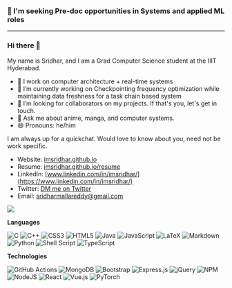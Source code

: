 ### **📢 I'm seeking Pre-doc opportunities in Systems and applied ML roles**

<hr>

### Hi there 👋

My name is Sridhar, and I am a Grad Computer Science student at the IIIT Hyderabad. 

- 🔭 I work on computer architecture + real-time systems
- 🌱 I’m currently working on Checkpointing frequency optimization while maintaining data freshness for a task chain based system 
- 👯 I’m looking for collaborators on my projects. If that's you, let's get in touch. 
- 💬 Ask me about anime, manga, and computer systems.
- 😄 Pronouns: he/him
<!--
- ⚙️ Previously I was at [Cerebras Systems](https://cerebras.net) as a **Machine Learning Frameworks Software Engineer Intern**, where I worked on integrating [PyTorch](http://github.com/pytorch/pytorch/) with the [Cerebras CS-2 System](https://www.cerebras.net/product-system/) — the world's fastest AI accelerator.

- 🛠️ At Cerebras, I made significant contributions to open-source projects, such as [Torch-MLIR](https://github.com/llvm/torch-mlir) (supported by the LLVM Project and Google), and [PyTorch](http://github.com/pytorch/pytorch/). I primarily worked on creating the Lazy Tensor Core frontend for Torch-MLIR (read more about it [here](https://github.com/llvm/torch-mlir/blob/main/docs/ltc_backend.md)), and integrating it with our highly specialized compiler and execution pipeline.

- 💻 I'm currently serving as a Board Member for [Hack the 6ix](https://hackthe6ix.com) — Toronto's largest summer hackathon. Prior to that, I was Co-Chair for our 2021 event, where I coordinated **27 organizers** to host **670+ attendees** from around the world. As Web Director, I also built robust web software and infrastructure to handle 4500+ users across multiple events.

- 🤖 I've worked on a number of real-time systems related projects in the past, and enjoy creating working on processor/computation/scheduling related projects

- 👔 I'm looking for Pre-doc internship opportunities for **Fall 2023**! Please contact me if you would like to have a chat 🙂.
-->

I am always up for a quickchat. Would love to know about you, need not be work specific. 
- Website: [imsridhar.github.io](https://imsridhar.github.io)
- Resume: [imsridhar.github.io/resume](https://imsridhar.github.io/resume)
- LinkedIn: [www.linkedin.com/in/imsridhar/](https://www.linkedin.com/in/imsridhar/)
- Twitter: [DM me on Twitter](https://twitter.com/imsridhar_)
- Email: [sridharmallareddy@gmail.com](mailto:sridharmallareddy@gmail.com)

![](https://komarev.com/ghpvc/?username=imsridhar)

**Languages**

![C](https://img.shields.io/badge/c-%2300599C.svg?style=for-the-badge&logo=c&logoColor=white)
![C++](https://img.shields.io/badge/c++-%2300599C.svg?style=for-the-badge&logo=c%2B%2B&logoColor=white)
![CSS3](https://img.shields.io/badge/css3-%231572B6.svg?style=for-the-badge&logo=css3&logoColor=white)
![HTML5](https://img.shields.io/badge/html5-%23E34F26.svg?style=for-the-badge&logo=html5&logoColor=white)
![Java](https://img.shields.io/badge/java-%23ED8B00.svg?style=for-the-badge&logo=java&logoColor=white)
![JavaScript](https://img.shields.io/badge/javascript-%23323330.svg?style=for-the-badge&logo=javascript&logoColor=%23F7DF1E)
![LaTeX](https://img.shields.io/badge/latex-%23008080.svg?style=for-the-badge&logo=latex&logoColor=white)
![Markdown](https://img.shields.io/badge/markdown-%23000000.svg?style=for-the-badge&logo=markdown&logoColor=white)
![Python](https://img.shields.io/badge/python-3670A0?style=for-the-badge&logo=python&logoColor=ffdd54)
![Shell Script](https://img.shields.io/badge/shell_script-%23121011.svg?style=for-the-badge&logo=gnu-bash&logoColor=white)
![TypeScript](https://img.shields.io/badge/typescript-%23007ACC.svg?style=for-the-badge&logo=typescript&logoColor=white)

**Technologies**

![GitHub Actions](https://img.shields.io/badge/github%20actions-%232671E5.svg?style=for-the-badge&logo=githubactions&logoColor=white)
![MongoDB](https://img.shields.io/badge/MongoDB-%234ea94b.svg?style=for-the-badge&logo=mongodb&logoColor=white)
![Bootstrap](https://img.shields.io/badge/bootstrap-%23563D7C.svg?style=for-the-badge&logo=bootstrap&logoColor=white)
![Express.js](https://img.shields.io/badge/express.js-%23404d59.svg?style=for-the-badge&logo=express&logoColor=%2361DAFB)
![jQuery](https://img.shields.io/badge/jquery-%230769AD.svg?style=for-the-badge&logo=jquery&logoColor=white)
![NPM](https://img.shields.io/badge/NPM-%23000000.svg?style=for-the-badge&logo=npm&logoColor=white)
![NodeJS](https://img.shields.io/badge/node.js-6DA55F?style=for-the-badge&logo=node.js&logoColor=white)
![React](https://img.shields.io/badge/react-%2320232a.svg?style=for-the-badge&logo=react&logoColor=%2361DAFB)
![Vue.js](https://img.shields.io/badge/vuejs-%2335495e.svg?style=for-the-badge&logo=vuedotjs&logoColor=%234FC08D)
![PyTorch](https://img.shields.io/badge/PyTorch-%23EE4C2C.svg?style=for-the-badge&logo=PyTorch&logoColor=white)

